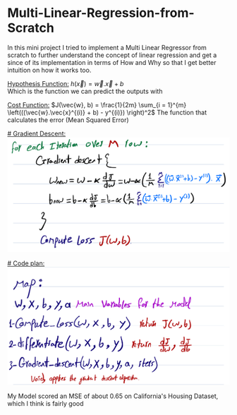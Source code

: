 # Multi-Linear-Regression-from-Scratch
In this mini project I tried to implement a Multi Linear Regressor from scratch to further understand the concept of linear regression and get a since of its implementation in terms of How and Why so that I get better intuition on how it works too.

<u> Hypothesis Function:</u> $h(\vec{x}) = \vec{w}.\vec{x} + b$  
Which is the function we can predict the outputs with


<u> Cost Function:</u>
$J(\vec{w}, b) = \frac{1}{2m} \sum_{i = 1}^{m} \left(((\vec{w}.\vec{x}^{(i)} + b) - y^{(i)}) \right)^2$
The function that calculates the error (Mean Squared Error)

<u> # Gradient Descent: </u>
![Gradient Descent Algorithm](readme%20assets/Gradient.jpeg)

<u> # Code plan: </u>
![Code plan](readme%20assets/Plan.jpeg)


My Model scored an MSE of about 0.65 on California's Housing Dataset, which I think is fairly good
